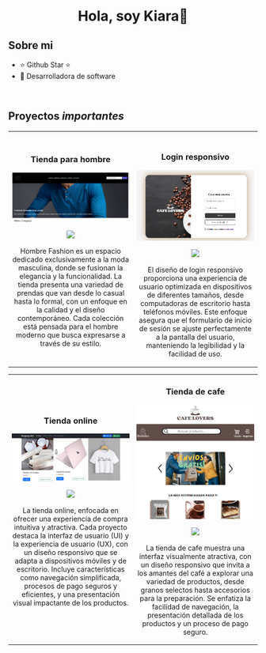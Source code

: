 <div align="center">
<h1 align="center">Hola, soy Kiara👋</h1>
</div>


## Sobre mi

- ⭐ Github Star ⭐ 
- 📲 Desarrolladora de software

<br>

## Proyectos *importantes*
<table>
<tr>
<td width="50%">
<h3 align="center">Tienda para hombre</h3>
<div align="center">
<a href="https://github.com/ArisGuimera/Android-Expert" target="_blank"><img src="https://github.com/Kiki-eli/imgen/raw/main/fashon.PNG" width="400" alt="tienda para hombres"></a>
<p>
<a href="https://github.com/Kiki-eli/Ecommerce/blob/main/index.html" target="_blank">
<img src="https://img.shields.io/badge/CÓDIGO-ff9?style=for-the-badge&logo=github&logoColor=black">
</a>

</p>
<p>Hombre Fashion es un espacio dedicado exclusivamente a la moda masculina, donde se fusionan la elegancia y la funcionalidad. La tienda presenta una variedad de prendas que van desde lo casual hasta lo formal, con un enfoque en la calidad y el diseño contemporáneo. Cada colección está pensada para el hombre moderno que busca expresarse a través de su estilo.</p>
</div>
                                                                                      
</td>

<td width="50%">
               <br>
<h3 align="center">Login responsivo</h3>
<div align="center">                                       
<a href="https://github.com/Kiki-eli/login/blob/main/index.html" target="_blank"><img src="https://github.com/Kiki-eli/imgen/raw/main/login.PNG" width="400" alt="Login"></a>
<br>
<p>
<a href="https://github.com/Kiki-eli/login/blob/main/index.html" target="_blank">
<img src="https://img.shields.io/badge/C%C3%93DIGO-80ffaa?style=for-the-badge&logo=github&logoColor=black">
</a>

</p>
</p>El diseño de login responsivo proporciona una experiencia de usuario optimizada en dispositivos de diferentes tamaños, desde computadoras de escritorio hasta teléfonos móviles. Este enfoque asegura que el formulario de inicio de sesión se ajuste perfectamente a la pantalla del usuario, manteniendo la legibilidad y la facilidad de uso.</p>
</div>                                                             
</table>                                                                                 
</div>
<table>
<tr>
<td width="50%">
<h3 align="center">Tienda online</h3>
<div align="center">
<a href="" target="_blank"><img src="https://github.com/Kiki-eli/imgen/raw/main/tienda online.PNG" width="400" alt="Tienda online"></a>
<p>
<a href="" target="_blank">
<img src="https://img.shields.io/badge/CÓDIGO-ff9?style=for-the-badge&logo=github&logoColor=black">
</a>
</p>
<p>La tienda online, enfocada en ofrecer una experiencia de compra intuitiva y atractiva. Cada proyecto destaca la interfaz de usuario (UI) y la experiencia de usuario (UX), con un diseño responsivo que se adapta a dispositivos móviles y de escritorio. Incluye características como navegación simplificada, procesos de pago seguros y eficientes, y una presentación visual impactante de los productos.</p>
</div>
                                                                                      
</td>       

<td width="50%">
<h3 align="center">Tienda de cafe</h3>
<div align="center">
<a href="" target="_blank"><img src="https://github.com/Kiki-eli/imgen/raw/main/cafelover.PNG" width="400" alt="Cafe lovers"></a>
<p>
<a href="" target="_blank">
<img src="https://img.shields.io/badge/C%C3%93DIGO-cfaae0?style=for-the-badge&logo=github&logoColor=black">
</a>

</p>
<p>La tienda de cafe muestra una interfaz visualmente atractiva, con un diseño responsivo que invita a los amantes del café a explorar una variedad de productos, desde granos selectos hasta accesorios para la preparación. Se enfatiza la facilidad de navegación, la presentación detallada de los productos y un proceso de pago seguro.</p>
</div>
                                                                                      
</td>  
</table>                                                                                 
</div>
<br>

